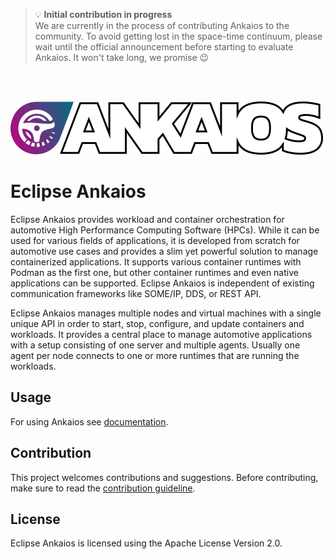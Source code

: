 > :bulb: **Initial contribution in progress**<br> We are currently in the process of contributing Ankaios to the community. To avoid getting lost in the space-time continuum, please wait until the official announcement before starting to evaluate Ankaios. It won't take long, we promise :wink:

<br><br>

<picture style="padding-bottom: 1em;">
  <source media="(prefers-color-scheme: dark)" srcset="logo/Ankaios__logo_for_dark_bgrd_clipped.png">
  <source media="(prefers-color-scheme: light)" srcset="logo/Ankaios__logo_for_light_bgrd_clipped.png">
  <img alt="Shows Ankaios logo" src="logo/Ankaios__logo_for_light_bgrd_clipped.png">
</picture>

# Eclipse Ankaios

Eclipse Ankaios provides workload and container orchestration for automotive
High Performance Computing Software (HPCs). While it can be used for various
fields of applications, it is developed from scratch for automotive use cases
and provides a slim yet powerful solution to manage containerized applications.
It supports various container runtimes with Podman as the first one, but other
container runtimes and even native applications can be supported. Eclipse
Ankaios is independent of existing communication frameworks like SOME/IP, DDS,
or REST API.

Eclipse Ankaios manages multiple nodes and virtual machines with a single unique
API in order to start, stop, configure, and update containers and workloads. It
provides a central place to manage automotive applications with a setup
consisting of one server and multiple agents. Usually one agent per node
connects to one or more runtimes that are running the workloads.

## Usage

For using Ankaios see [documentation](https://eclipse-ankaios.github.io/ankaios).

## Contribution

This project welcomes contributions and suggestions. Before contributing, make sure to read the
[contribution guideline](https://github.com/eclipse-ankaios/ankaios/blob/master/CONTRIBUTING.md).

## License

Eclipse Ankaios is licensed using the Apache License Version 2.0.
